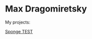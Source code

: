 # Max Dragomiretsky
My projects:

[Sponge TEST]('https://maxdragomir.github.io/dist/index.html', 'Test work')
